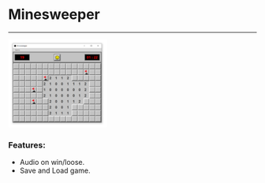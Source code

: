 # Minesweeper 

***

<img src="https://github.com/DavidHurst/Minewseeper-Java/blob/master/Preview.PNG" alt="Screenshot of game" width="200"/>

### Features:

- Audio on win/loose.
- Save and Load game.

